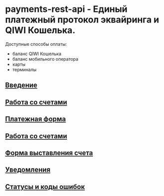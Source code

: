 # payments-rest-api - Единый платежный протокол эквайринга и QIWI Кошелька. 

Доступные способы оплаты:

- баланс QIWI Кошелька
- баланс мобильного оператора
- карты 
- терминалы

## [Введение](https://github.com/QIWI-API/bill-payments-rest-api-docs/blob/master/payments-rest-api_ru.html)
## [Работа со счетами](https://github.com/QIWI-API/bill-payments-rest-api-docs/blob/master/_payments_invoice_api_ru.html.md)
## [Платежная форма](https://github.com/QIWI-API/bill-payments-rest-api-docs/blob/master/_checkout_ru.html.md)
## [Работа со счетами](https://github.com/QIWI-API/bill-payments-rest-api-docs/blob/master/_payments_invoice_api_ru.html.md)
## [Форма выставления счета](https://github.com/QIWI-API/bill-payments-rest-api-docs/blob/master/_webform_ru.html.md)
## [Уведомления](https://github.com/QIWI-API/bill-payments-rest-api-docs/blob/master/_notification_ru.html.md)
## [Статусы и коды ошибок](https://github.com/QIWI-API/bill-payments-rest-api-docs/blob/master/_responces_ru.html.md)



